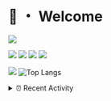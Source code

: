 # 👋 ・ Welcome
![](https://komarev.com/ghpvc/?username=Lorenzo0111)

![](https://img.shields.io/badge/Java-ED8B00?style=for-the-badge&logo=java&logoColor=white)
![](https://img.shields.io/badge/JavaScript-323330?style=for-the-badge&logo=javascript&logoColor=F7DF1E)
![](https://img.shields.io/badge/Node.js-339933?style=for-the-badge&logo=nodedotjs&logoColor=white)
![](https://img.shields.io/badge/React-20232A?style=for-the-badge&logo=react&logoColor=61DAFB)

[![](https://github-readme-stats.vercel.app/api?username=Lorenzo0111&show_icons=true&count_private=true)](https://github.com/Lorenzo0111)
![Top Langs](https://github-readme-stats.vercel.app/api/top-langs/?username=Lorenzo0111&layout=compact)

<details>
<summary>⏰ Recent Activity</summary>

<!--RECENT_ACTIVITY:start-->
1. ![issueClosed] **Issue closed:** [ZombieStriker/QualityArmoryVehicles2#37](https://github.com/ZombieStriker/QualityArmoryVehicles2/issues/37)
2. ![comment] **Commented:** [sgtcaze/NametagEdit#678](https://github.com/sgtcaze/NametagEdit/issues/678#issuecomment-988100253)
3. ![issueClosed] **Issue closed:** [ZombieStriker/QualityArmoryVehicles2#33](https://github.com/ZombieStriker/QualityArmoryVehicles2/issues/33)
4. ![comment] **Commented:** [ZombieStriker/QualityArmoryVehicles2#33](https://github.com/ZombieStriker/QualityArmoryVehicles2/issues/33#issuecomment-988099666)
5. ![issueClosed] **Issue closed:** [ZombieStriker/QualityArmoryVehicles2#57](https://github.com/ZombieStriker/QualityArmoryVehicles2/issues/57)
6. ![issueClosed] **Issue closed:** [ZombieStriker/QualityArmoryVehicles2#64](https://github.com/ZombieStriker/QualityArmoryVehicles2/issues/64)
7. ![prMerged] **Pull request merged:** [ZombieStriker/QualityArmoryVehicles2#72](https://github.com/ZombieStriker/QualityArmoryVehicles2/pull/72)
8. ![prMerged] **Pull request merged:** [ZombieStriker/QualityArmoryVehicles2#73](https://github.com/ZombieStriker/QualityArmoryVehicles2/pull/73)
9. ![issueOpened] **Issue opened:** [ZombieStriker/QualityArmory#223](https://github.com/ZombieStriker/QualityArmory/issues/223)
10. ![prMerged] **Pull request merged:** [harry0198/InfoHeads#52](https://github.com/harry0198/InfoHeads/pull/52)
<!--RECENT_ACTIVITY:end-->


<!--RECENT_ACTIVITY:last_update-->
Last Updated: Wednesday, December 8th, 2021, 12:41:27 AM
<!--RECENT_ACTIVITY:last_update_end-->
</details>

[issueOpened]: https://cdn.jsdelivr.net/gh/Readme-Workflows/Readme-Icons@main/icons/octicons/IssueOpenedOld.svg
[issueClosed]: https://cdn.jsdelivr.net/gh/Readme-Workflows/Readme-Icons@main/icons/octicons/IssueClosedOld.svg

[prOpened]: https://cdn.jsdelivr.net/gh/Readme-Workflows/Readme-Icons@main/icons/octicons/PullRequestOpened.svg
[prClosed]: https://cdn.jsdelivr.net/gh/Readme-Workflows/Readme-Icons@main/icons/octicons/PullRequestClosed.svg
[prMerged]: https://cdn.jsdelivr.net/gh/Readme-Workflows/Readme-Icons@main/icons/octicons/PullRequestMerged.svg

[comment]: https://cdn.jsdelivr.net/gh/Readme-Workflows/Readme-Icons@main/icons/octicons/Comment.svg

[changesRequested]: https://cdn.jsdelivr.net/gh/Readme-Workflows/Readme-Icons@main/icons/octicons/RequestedChanges.svg
[approved]: https://cdn.jsdelivr.net/gh/Readme-Workflows/Readme-Icons@main/icons/octicons/ApprovedChanges.svg

[repoCreated]: https://cdn.jsdelivr.net/gh/Readme-Workflows/Readme-Icons@main/icons/octicons/Repository.svg
[release]: https://cdn.jsdelivr.net/gh/Readme-Workflows/Readme-Icons@main/icons/octicons/Release.svg
[star]: https://cdn.jsdelivr.net/gh/Readme-Workflows/Readme-Icons@main/icons/octicons/StarredRepository.svg
[wiki]: https://cdn.jsdelivr.net/gh/Readme-Workflows/Readme-Icons@main/icons/octicons/Wiki.svg
[fork]: https://cdn.jsdelivr.net/gh/Readme-Workflows/Readme-Icons@main/icons/octicons/ForkedRepository.svg
[people]: https://cdn.jsdelivr.net/gh/Readme-Workflows/Readme-Icons@main/icons/octicons/People.svg
